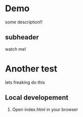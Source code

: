 # Demo

some description!!

## subheader

watch me!

# Another test

lets freaking do this

## Local developement

1. Open index.html in your browser
